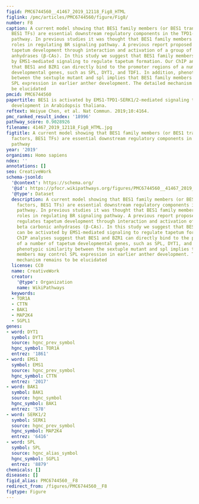 ```yaml
---
figid: PMC6744560__41467_2019_12118_Fig8_HTML
figlink: /pmc/articles/PMC6744560/figure/Fig8/
number: F8
caption: A current model showing that BES1 family members (or BES1 transcription factors,
  BES1 TFs) are essential downstream regulatory components in the TPD1-EMS1/SERKs
  pathway. In previous studies it was thought that BES1 family members play fundamental
  roles in regulating BR signaling pathway. A previous report proposed that EMS1 regulates
  tapetum development through interaction and activation of a group of beta carbonic
  anhydrases (β-CAs). In this study we suggest that BES1 family members can be activated
  by EMS1-mediated signaling to regulate tapetum formation. Our ChIP analyses suggest
  that BES1 and BZR1 can directly bind to the promoter regions of a number of tapetum
  developmental genes, such as SPL, DYT1, and TDF1. In addition, phenotypic similarity
  between the sextuple mutant and spl implies that BES1 family members may control
  SPL expression in earlier anther development. The detailed mechanism remains to
  be elucidated
pmcid: PMC6744560
papertitle: BES1 is activated by EMS1-TPD1-SERK1/2-mediated signaling to control tapetum
  development in Arabidopsis thaliana.
reftext: Weiyue Chen, et al. Nat Commun. 2019;10:4164.
pmc_ranked_result_index: '18996'
pathway_score: 0.9028926
filename: 41467_2019_12118_Fig8_HTML.jpg
figtitle: A current model showing that BES1 family members (or BES1 transcription
  factors, BES1 TFs) are essential downstream regulatory components in the TPD1-EMS1/SERKs
  pathway
year: '2019'
organisms: Homo sapiens
ndex: ''
annotations: []
seo: CreativeWork
schema-jsonld:
  '@context': https://schema.org/
  '@id': https://pfocr.wikipathways.org/figures/PMC6744560__41467_2019_12118_Fig8_HTML.html
  '@type': Dataset
  description: A current model showing that BES1 family members (or BES1 transcription
    factors, BES1 TFs) are essential downstream regulatory components in the TPD1-EMS1/SERKs
    pathway. In previous studies it was thought that BES1 family members play fundamental
    roles in regulating BR signaling pathway. A previous report proposed that EMS1
    regulates tapetum development through interaction and activation of a group of
    beta carbonic anhydrases (β-CAs). In this study we suggest that BES1 family members
    can be activated by EMS1-mediated signaling to regulate tapetum formation. Our
    ChIP analyses suggest that BES1 and BZR1 can directly bind to the promoter regions
    of a number of tapetum developmental genes, such as SPL, DYT1, and TDF1. In addition,
    phenotypic similarity between the sextuple mutant and spl implies that BES1 family
    members may control SPL expression in earlier anther development. The detailed
    mechanism remains to be elucidated
  license: CC0
  name: CreativeWork
  creator:
    '@type': Organization
    name: WikiPathways
  keywords:
  - TOR1A
  - CTTN
  - BAK1
  - MAP2K4
  - SGPL1
genes:
- word: DYT1
  symbol: DYT1
  source: hgnc_prev_symbol
  hgnc_symbol: TOR1A
  entrez: '1861'
- word: EMS1
  symbol: EMS1
  source: hgnc_prev_symbol
  hgnc_symbol: CTTN
  entrez: '2017'
- word: BAK1
  symbol: BAK1
  source: hgnc_symbol
  hgnc_symbol: BAK1
  entrez: '578'
- word: SERK1/2
  symbol: SERK1
  source: hgnc_prev_symbol
  hgnc_symbol: MAP2K4
  entrez: '6416'
- word: SPL
  symbol: SPL
  source: hgnc_alias_symbol
  hgnc_symbol: SGPL1
  entrez: '8879'
chemicals: []
diseases: []
figid_alias: PMC6744560__F8
redirect_from: /figures/PMC6744560__F8
figtype: Figure
---
```

